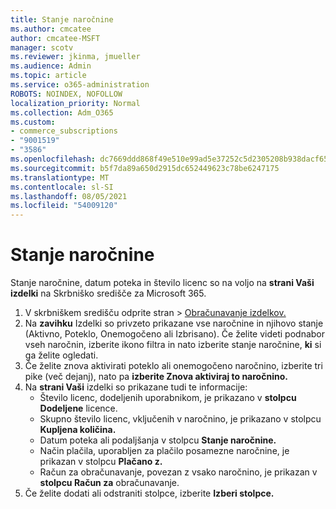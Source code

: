 ```yaml
---
title: Stanje naročnine
ms.author: cmcatee
author: cmcatee-MSFT
manager: scotv
ms.reviewer: jkinma, jmueller
ms.audience: Admin
ms.topic: article
ms.service: o365-administration
ROBOTS: NOINDEX, NOFOLLOW
localization_priority: Normal
ms.collection: Adm_O365
ms.custom:
- commerce_subscriptions
- "9001519"
- "3586"
ms.openlocfilehash: dc7669ddd868f49e510e99ad5e37252c5d2305208b938dacf65fd92a1d9fb137
ms.sourcegitcommit: b5f7da89a650d2915dc652449623c78be6247175
ms.translationtype: MT
ms.contentlocale: sl-SI
ms.lasthandoff: 08/05/2021
ms.locfileid: "54009120"
---
```

# <a name="subscription-status"></a>Stanje naročnine

Stanje naročnine, datum poteka in število licenc so na voljo na **strani Vaši izdelki** na Skrbniško središče za Microsoft 365.

1. V skrbniškem središču odprite stran  >  [Obračunavanje izdelkov.](https://go.microsoft.com/fwlink/p/?linkid=842054)
2. Na **zavihku** Izdelki so privzeto prikazane vse naročnine in njihovo stanje (Aktivno, Poteklo, Onemogočeno ali Izbrisano). Če želite videti podnabor vseh naročnin, izberite ikono filtra in nato izberite stanje naročnine, **ki** si ga želite ogledati.
3. Če želite znova aktivirati poteklo ali onemogočeno naročnino, izberite tri pike (več dejanj), nato pa **izberite Znova aktiviraj to naročnino.**
4. Na **strani Vaši** izdelki so prikazane tudi te informacije:
    - Število licenc, dodeljenih uporabnikom, je prikazano v **stolpcu Dodeljene** licence.
    - Skupno število licenc, vključenih v naročnino, je prikazano v stolpcu **Kupljena količina.**
    - Datum poteka ali podaljšanja v stolpcu **Stanje naročnine.**
    - Način plačila, uporabljen za plačilo posamezne naročnine, je prikazan v stolpcu **Plačano z.**
    - Račun za obračunavanje, povezan z vsako naročnino, je prikazan v **stolpcu Račun za** obračunavanje.
5. Če želite dodati ali odstraniti stolpce, izberite **Izberi stolpce.**